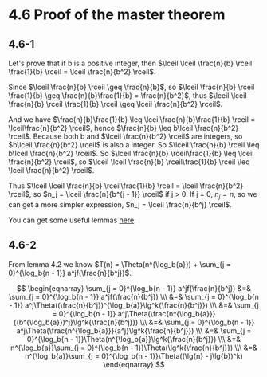 # 4.6 Proof of the master theorem
## 4.6-1
Let's prove that if b is a positive integer, then $\lceil \lceil \frac{n}{b} \rceil \frac{1}{b} \rceil = \lceil \frac{n}{b^2} \rceil$.

Since $\lceil \frac{n}{b} \rceil \geq \frac{n}{b}$, so $\lceil \frac{n}{b} \rceil \frac{1}{b} \geq \frac{n}{b}\frac{1}{b} = \frac{n}{b^2}$, thus $\lceil \lceil \frac{n}{b} \rceil \frac{1}{b} \rceil \geq \lceil \frac{n}{b^2} \rceil$.

And we have $\frac{n}{b}\frac{1}{b} \leq \lceil\frac{n}{b}\frac{1}{b} \rceil = \lceil\frac{n}{b^2} \rceil$, hence $\frac{n}{b} \leq b\lceil \frac{n}{b^2} \rceil$. Because both b and $\lceil \frac{n}{b^2} \rceil$ are integers, so $b\lceil \frac{n}{b^2} \rceil$ is also a integer. So $\lceil \frac{n}{b} \rceil \leq b\lceil \frac{n}{b^2} \rceil$. So $\lceil \frac{n}{b} \rceil\frac{1}{b} \leq \lceil \frac{n}{b^2} \rceil$, so $\lceil \lceil \frac{n}{b} \rceil\frac{1}{b} \rceil \leq \lceil \frac{n}{b^2} \rceil$.

Thus $\lceil \lceil \frac{n}{b} \rceil\frac{1}{b} \rceil = \lceil \frac{n}{b^2} \rceil$, so $n_j = \lceil \frac{n}{b^{j - 1}} \rceil$ if j > 0. If j = 0, $n_j = n$, so we can get a more simpler expression, $n_j = \lceil \frac{n}{b^j} \rceil$.

You can get some useful lemmas [here](http://www.russinoff.com/libman/text/node6.html).

## 4.6-2
From lemma 4.2 we know $T(n) = \Theta(n^{\log_b{a}}) + \sum_{j = 0}^{\log_b{n - 1}} a^jf(\frac{n}{b^j})$.

$$
\begin{eqnarray}
\sum_{j = 0}^{\log_b{n - 1}} a^jf(\frac{n}{b^j}) &=& \sum_{j = 0}^{\log_b{n - 1}} a^jf(\frac{n}{b^j}) \\\
&=& \sum_{j = 0}^{\log_b{n - 1}} a^j\Theta((\frac{n}{b^j})^{\log_b{a}}\lg^k{\frac{n}{b^j}}) \\\
&=& \sum_{j = 0}^{\log_b{n - 1}} a^j\Theta(\frac{n^{\log_b{a}}}{(b^{\log_b{a}})^j}\lg^k{\frac{n}{b^j}}) \\\
&=& \sum_{j = 0}^{\log_b{n - 1}} a^j\Theta(\frac{n^{\log_b{a}}}{a^j}\lg^k{\frac{n}{b^j}}) \\\
&=& \sum_{j = 0}^{\log_b{n - 1}}\Theta(n^{\log_b{a}}\lg^k{\frac{n}{b^j}}) \\\
&=& n^{\log_b{a}}\sum_{j = 0}^{\log_b{n - 1}}\Theta(\lg^k{\frac{n}{b^j}}) \\\
&=& n^{\log_b{a}}\sum_{j = 0}^{\log_b{n - 1}}\Theta((\lg{n} - j\lg{b})^k)
\end{eqnarray}
$$
